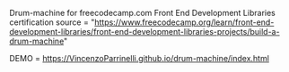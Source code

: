 Drum-machine for freecodecamp.com Front End Development Libraries certification
source = "https://www.freecodecamp.org/learn/front-end-development-libraries/front-end-development-libraries-projects/build-a-drum-machine"


DEMO = https://VincenzoParrinelli.github.io/drum-machine/index.html


